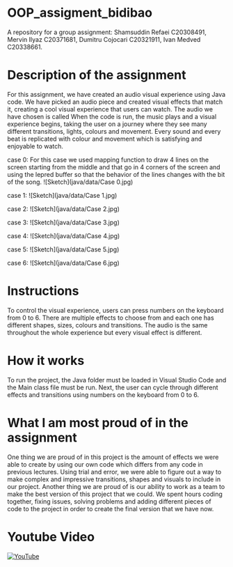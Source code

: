 # OOP_assigment_bidibao
A repository for a group assignment: 
Shamsuddin Refaei C20308491,
Mervin Ilyaz C20371681, 
Dumitru Cojocari C20321911, 
Ivan Medved C20338661.

# Description of the assignment
For this assignment, we have created an audio visual experience using Java code. We have picked an audio piece and created visual effects that match it, creating a cool visual experience that users can watch.
The audio we have chosen is called
When the code is run, the music plays and a visual experience begins, taking the user on a journey where they see many different transitions, lights, colours and movement. Every sound and every beat is replicated with colour and movement which is satisfying and enjoyable to watch.

case 0:
For this case we used mapping function to draw 4 lines on the screen starting from the middle and that go in 4 corners of the screen and using the lepred buffer so that the behavior of the lines changes with the bit of the song.
![Sketch](java/data/Case 0.jpg)

case 1:
![Sketch](java/data/Case 1.jpg)

case 2:
![Sketch](java/data/Case 2.jpg)

case 3:
![Sketch](java/data/Case 3.jpg)

case 4:
![Sketch](java/data/Case 4.jpg)

case 5:
![Sketch](java/data/Case 5.jpg)

case 6:
![Sketch](java/data/Case 6.jpg)


# Instructions
To control the visual experience, users can press numbers on the keyboard from 0 to 6. There are multiple effects to choose from and each one has different shapes, sizes, colours and transitions. The audio is the same throughout the whole experience but every visual effect is different.

# How it works
To run the project, the Java folder must be loaded in Visual Studio Code and the Main class file must be run. Next, the user can cycle through different effects and transitions using numbers on the keyboard from 0 to 6.

# What I am most proud of in the assignment
One thing we are proud of in this project is the amount of effects we were able to create by using our own code which differs from any code in previous lectures. Using trial and error, we were able to figure out a way to make complex and impressive transitions, shapes and visuals to include in our project.
Another thing we are proud of is our ability to work as a team to make the best version of this project that we could. We spent hours coding together, fixing issues, solving problems and adding different pieces of code to the project in order to create the final version that we have now.

# Youtube Video
[![YouTube](http://img.youtube.com/vi/iWYrYp0AR6A/0.jpg)](https://youtu.be/iWYrYp0AR6A)
